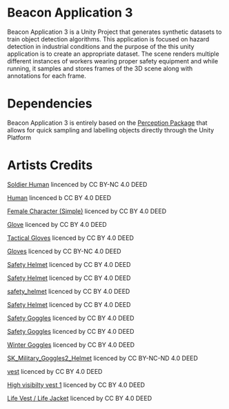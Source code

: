 # Beacon Application 3

Beacon Application 3 is a Unity Project that generates synthetic datasets to train object detection algorithms. This application is focused on hazard detection in industrial conditions and the purpose of the this unity application is to create an appropriate dataset. The scene renders multiple different instances of workers wearing proper safety equipment and while running, it samples and stores frames of the 3D scene along with annotations for each frame.

# Dependencies

Beacon Application 3 is entirely based on the [Perception Package](https://github.com/Unity-Technologies/com.unity.perception) that allows for quick sampling and labelling objects directly through the Unity Platform

# Artists Credits

[Soldier Human](https://sketchfab.com/3d-models/soldier-human-76d42a1c06aa4047bd8b4b65a747c68a) lincenced by CC BY-NC 4.0 DEED

[Human](https://sketchfab.com/3d-models/human-5913acb8485d4ef09d0770d8d7d831ba) lincenced b CC BY 4.0 DEED

[Female Character (Simple)](https://sketchfab.com/3d-models/female-character-simple-c8b1a28ddfce4d838a85560a8e419a37) licenced by CC BY 4.0 DEED

[Glove](https://sketchfab.com/3d-models/glove-3fed29b606d74bb2828dca8d30f1b9a1) licenced by CC BY 4.0 DEED

[Tactical Gloves](https://sketchfab.com/3d-models/tactical-gloves-45f9e55f493142a99b1673e4da1a4119) licenced by CC BY 4.0 DEED

[Gloves](https://sketchfab.com/3d-models/gloves-780e747773f74ac287da0651097447d7) licenced by CC BY-NC 4.0 DEED

[Safety Helmet](https://sketchfab.com/3d-models/safety-helmet-17725e7ba38d4e4fadde777f4a9ba930) licenced by CC BY 4.0 DEED

[Safety Helmet](https://sketchfab.com/3d-models/safety-helmet-f9c17905f17a45d885442ebace25a66f) licenced by CC BY 4.0 DEED

[safety_helmet](https://sketchfab.com/3d-models/safety-helmet-af91164853504bc1ad7adcc9c73ec531) licenced by CC BY 4.0 DEED

[Safety Helmet](https://sketchfab.com/3d-models/safety-helmet-aa3542a0f84542919f871319df86c4a9) licenced by CC BY 4.0 DEED

[Safety Goggles](https://sketchfab.com/3d-models/safety-goggles-355f1e119c33452ea9e2e8d306360435) licenced by CC BY 4.0 DEED

[Safety Goggles](https://sketchfab.com/3d-models/safety-goggles-57fdbe1ec2d14ea994dfde739ca1696d) licenced by CC BY 4.0 DEED

[Winter Goggles](https://sketchfab.com/3d-models/winter-goggles-7fe14048350642d3b9b5b35e2f60bb9b) licenced by CC BY 4.0 DEED

[SK_Military_Goggles2_Helmet](https://sketchfab.com/3d-models/sk-military-goggles2-helmet-e00a7a3399d849d6b3cd9fc4518d3b4e) licenced by CC BY-NC-ND 4.0 DEED

[vest](https://sketchfab.com/3d-models/vest-91d1262211994de8a65887a8497521a0) licenced by CC BY 4.0 DEED

[High visibilty vest 1](https://sketchfab.com/3d-models/high-visibilty-vest-1-5a75d007bcb64ad29a326669d67a30dc) licenced by CC BY 4.0 DEED

[Life Vest / Life Jacket](https://sketchfab.com/3d-models/life-vest-life-jacket-8481ac383f5348529d366c99cf86ab8e) licenced by CC BY 4.0 DEED





























